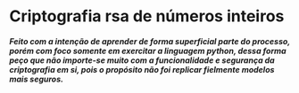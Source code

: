 # Criptografia rsa de números inteiros

##### Feito com a intenção de aprender de forma superficial parte do processo, porém com foco somente em exercitar a linguagem python, dessa forma peço que não importe-se muito com a funcionalidade e segurança da criptografia em si, pois o propósito não foi replicar fielmente modelos mais seguros.
